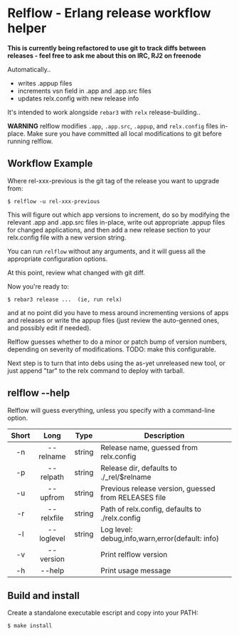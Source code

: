 # Relflow - Erlang release workflow helper

__This is currently being refactored to use git to track diffs between
releases - feel free to ask me about this on IRC, RJ2 on freenode__

Automatically..

* writes .appup files
* increments vsn field in .app and .app.src files
* updates relx.config with new release info

It's intended to work alongside ````rebar3```` with `relx`
release-building..

__WARNING__ relflow modifies ````.app````, ````.app.src````,
````.appup````, and ````relx.config```` files in-place.
Make sure you have committed all local modifications to git before running relflow.


## Workflow Example

Where rel-xxx-previous is the git tag of the release you want to upgrade
from:

    $ relflow -u rel-xxx-previous

This will figure out which app versions to increment, do so by modifying
the relevant .app and .app.src files in-place, write out appropriate
.appup files for changed applications, and then add a new release
section to your relx.config file with a new version string.

You can run ````relflow```` without any arguments, and it will guess all
the appropriate configuration options.

At this point, review what changed with git diff.

Now you're ready to:

    $ rebar3 release ...  (ie, run relx)

and at no point did you have to mess around incrementing versions of
apps and releases or write the appup files (just review the auto-genned
ones, and possibly edit if needed).

Relflow guesses whether to do a minor or patch bump of version numbers,
depending on severity of modifications. TODO: make this configurable.

Next step is to turn that into debs using the as-yet unreleased new
tool, or just append "tar" to the relx command to deploy with tarball.

## relflow --help

Relflow will guess everything, unless you specify with a command-line
option.

| Short | Long         | Type    | Description                                            |
|:-----:|:------------:|:-------:|--------------------------------------------------------|
| -n    | --relname    | string  | Release name, guessed from relx.config                 |
| -p    | --relpath    | string  | Release dir, defaults to ./_rel/$relname               |
| -u    | --upfrom     | string  | Previous release version, guessed from RELEASES file   |
| -r    | --relxfile   | string  | Path of relx.config, defaults to ./relx.config         |
| -l    | --loglevel   | string  | Log level: debug,info,warn,error(default: info)        |
| -v    | --version    |         | Print relflow version                                  |
| -h    | --help       |         | Print usage message                                    |


## Build and install

Create a standalone executable escript and copy into your PATH:

    $ make install

